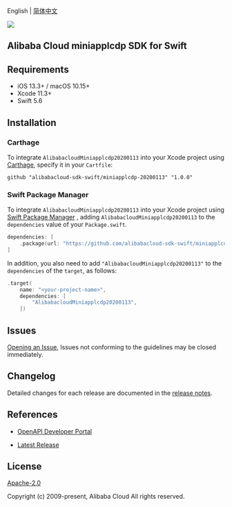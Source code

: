 English | [简体中文](README-CN.md)

![](https://aliyunsdk-pages.alicdn.com/icons/AlibabaCloud.svg)

## Alibaba Cloud miniapplcdp SDK for Swift

## Requirements

- iOS 13.3+ / macOS 10.15+
- Xcode 11.3+
- Swift 5.6

## Installation

### Carthage

To integrate `AlibabacloudMiniapplcdp20200113` into your Xcode project using [Carthage](https://github.com/Carthage/Carthage), specify it in your `Cartfile`:

```ogdl
github "alibabacloud-sdk-swift/miniapplcdp-20200113" "1.0.0"
```

### Swift Package Manager

To integrate `AlibabacloudMiniapplcdp20200113` into your Xcode project using [Swift Package Manager](https://swift.org/package-manager/) , adding `AlibabacloudMiniapplcdp20200113` to the `dependencies` value of your `Package.swift`.

```swift
dependencies: [
    .package(url: "https://github.com/alibabacloud-sdk-swift/miniapplcdp-20200113.git", from: "1.0.0")
]
```

In addition, you also need to add `"AlibabacloudMiniapplcdp20200113"` to the `dependencies` of the `target`, as follows:

```swift
.target(
    name: "<your-project-name>",
    dependencies: [
        "AlibabacloudMiniapplcdp20200113",
    ])
```

## Issues

[Opening an Issue](https://github.com/alibabacloud-sdk-swift/miniapplcdp-20200113/issues/new), Issues not conforming to the guidelines may be closed immediately.

## Changelog

Detailed changes for each release are documented in the [release notes](./ChangeLog.txt).

## References

* [OpenAPI Developer Portal](https://next.api.alibabacloud.com/home)
- [Latest Release](https://github.com/alibabacloud-sdk-swift/miniapplcdp-20200113)

## License

[Apache-2.0](http://www.apache.org/licenses/LICENSE-2.0)

Copyright (c) 2009-present, Alibaba Cloud All rights reserved.
